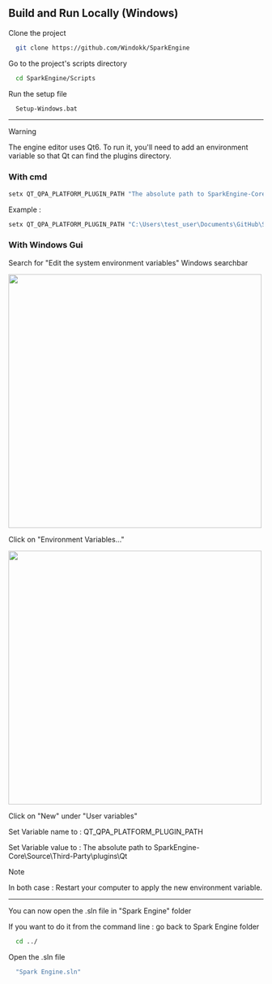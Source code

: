 ## Build and Run Locally (Windows)

Clone the project

```bash
  git clone https://github.com/Windokk/SparkEngine
```

Go to the project's scripts directory

```bash
  cd SparkEngine/Scripts
```

Run the setup file

```bash
  Setup-Windows.bat
```

_______________________________________


> [!WARNING]
> The engine editor uses Qt6. To run it, you'll need to add an environment variable so that Qt can find the plugins directory.

### With cmd

```bash
setx QT_QPA_PLATFORM_PLUGIN_PATH "The absolute path to SparkEngine-Core\Source\Third-Party\plugins\Qt"
```

Example :

```bash
setx QT_QPA_PLATFORM_PLUGIN_PATH "C:\Users\test_user\Documents\GitHub\SparkEngine\SparkEngine-Core\Source\Third-Party\plugins\Qt"
```

### With Windows Gui

Search for "Edit the system environment variables" Windows searchbar

<img src="https://github.com/Windokk/SparkEngine/blob/master/github/env_search.png" width="500"/>

Click on "Environment Variables..."

<img src="https://github.com/Windokk/SparkEngine/blob/master/github/system_properties.png" width="500"/>

Click on "New" under "User variables"

Set Variable name to : QT_QPA_PLATFORM_PLUGIN_PATH

Set Variable value to : The absolute path to SparkEngine-Core\Source\Third-Party\plugins\Qt

> [!NOTE]
> In both case : Restart your computer to apply the new environment variable.

_______________________________________

You can now open the .sln file in "Spark Engine" folder

If you want to do it from the command line : go back to Spark Engine folder

```bash
  cd ../
```

Open the .sln file

```bash
  "Spark Engine.sln"
```
